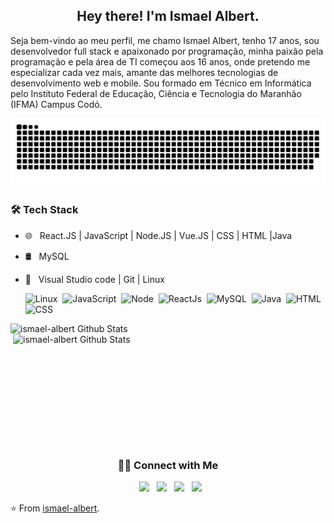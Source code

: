 <h2 align="center"> Hey  there!  I'm Ismael Albert. <width="25"></h2>

Seja bem-vindo ao meu perfil, me chamo Ismael Albert, tenho 17 anos, sou desenvolvedor full stack e apaixonado por programação, minha paixão pela programação e pela área de TI começou aos 16 anos, onde pretendo me especializar cada vez mais, amante das melhores tecnologias de desenvolvimento web e mobile.
Sou formado em Técnico em Informática pelo Instituto Federal de Educação, Ciência e Tecnologia do Maranhão (IFMA) Campus Codó. 

![github contribution grid snake animation](https://raw.githubusercontent.com/platane/platane/output/github-contribution-grid-snake.svg)


<h3>🛠 Tech Stack</h3>
 
- 🌐 &nbsp;  React.JS | JavaScript | Node.JS | Vue.JS | CSS | HTML |Java
- 🛢 &nbsp;   MySQL
- 🔧 &nbsp;  Visual Studio code | Git | Linux


    
    ![Linux](https://img.shields.io/badge/-Linux-f2930d?style=flat&logoColor=fff&logo=linux)&nbsp;
    ![JavaScript](https://badges.aleen42.com/src/javascript.svg)&nbsp;
    ![Node](https://badges.aleen42.com/src/node.svg)&nbsp;
    ![ReactJs](https://aleen42.github.io/badges/src/react.svg)&nbsp;
    ![MySQL](https://img.shields.io/badge/-mysql-13aa52?style=flat&logoColor=fff&logo=mysql)&nbsp;
    ![Java](https://badges.aleen42.com/src/java.svg)&nbsp;
    ![HTML](https://img.shields.io/badge/-HTML-f2930d?style=flat&logoColor=fff&logo=HTML)&nbsp;
    ![CSS](https://img.shields.io/badge/CSS-blue)&nbsp;






<img align="letf" src="https://github-readme-stats.vercel.app/api/top-langs/?username=ismael-albert&theme=radical&title_color=2234AE&text_color=D3D3D3&bg_color=0,000000,130F40" alt="ismael-albert Github Stats" width="300" height="200"><img align="right" src="https://github-readme-stats.vercel.app/api?username=ismael-albert&show_icons=true&count_private=true&theme=radical" alt="ismael-albert Github Stats" width="500" height="200">  



<br>


<h3 align="center"> 🤝🏻 Connect with Me</h3>
<p align="center">
&nbsp; <a href="https://twitter.com/IsmaelAlbert14" target="_blank" rel="noopener noreferrer"><img src="https://img.icons8.com/plasticine/100/000000/twitter.png" width="50" /></a>  
&nbsp; <a href="https://www.instagram.com/ismaelalbert_/" target="_blank" rel="noopener noreferrer"><img src="https://img.icons8.com/plasticine/100/000000/instagram-new.png" width="50" /></a>  
&nbsp; <a href="https://www.linkedin.com/in/ismaelalbert/" target="_blank" rel="noopener noreferrer"><img src="https://img.icons8.com/plasticine/100/000000/linkedin.png" width="50" /></a>
&nbsp; <a href="mailto:maelworkspace@gmail.com" target="_blank" rel="noopener noreferrer"><img src="https://img.icons8.com/plasticine/100/000000/gmail.png"  width="50" /> </a>
</p>

⭐️ From [ismael-albert](https://github.com/ismael-albert).
     

